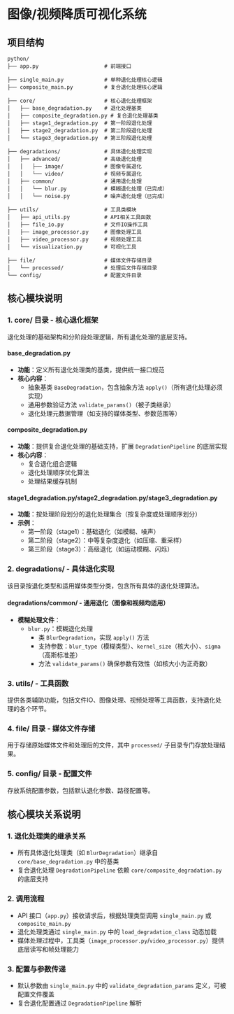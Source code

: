 # 图像/视频降质可视化系统

## 项目结构

```
python/
├── app.py                     # 前端接口

├── single_main.py             # 单种退化处理核心逻辑
├── composite_main.py          # 复合退化处理核心逻辑

├── core/                      # 核心退化处理框架
│   ├── base_degradation.py    # 退化处理基类
│   ├── composite_degradation.py # 复合退化处理基类
│   ├── stage1_degradation.py  # 第一阶段退化处理
│   ├── stage2_degradation.py  # 第二阶段退化处理
│   └── stage3_degradation.py  # 第三阶段退化处理

├── degradations/              # 具体退化处理实现
│   ├── advanced/              # 高级退化处理
│   │   ├── image/             # 图像专属退化
│   │   └── video/             # 视频专属退化
│   ├── common/                # 通用退化处理
│   │   └── blur.py            # 模糊退化处理（已完成）
│   │   └── noise.py           # 噪声退化处理（已完成）

├── utils/                     # 工具类模块
│   ├── api_utils.py           # API相关工具函数
│   ├── file_io.py             # 文件IO操作工具
│   ├── image_processor.py     # 图像处理工具
│   ├── video_processor.py     # 视频处理工具
│   └── visualization.py       # 可视化工具

├── file/                      # 媒体文件存储目录
│   └── processed/             # 处理后文件存储目录
└── config/                    # 配置文件目录
```

## 核心模块说明

### 1. core/ 目录 - 核心退化框架

退化处理的基础架构和分阶段处理逻辑，所有退化处理的底层支持。

#### base_degradation.py
- **功能**：定义所有退化处理类的基类，提供统一接口规范
- **核心内容**：
  - 抽象基类 `BaseDegradation`，包含抽象方法 `apply()`（所有退化处理必须实现）
  - 通用参数验证方法 `validate_params()`（被子类继承）
  - 退化处理元数据管理（如支持的媒体类型、参数范围等）

#### composite_degradation.py
- **功能**：提供复合退化处理的基础支持，扩展 `DegradationPipeline` 的底层实现
- **核心内容**：
  - 复合退化组合逻辑
  - 退化处理顺序优化算法
  - 处理结果缓存机制

#### stage1_degradation.py/stage2_degradation.py/stage3_degradation.py
- **功能**：按处理阶段划分的退化处理集合（按复杂度或处理顺序划分）
- **示例**：
  - 第一阶段（stage1）：基础退化（如模糊、噪声）
  - 第二阶段（stage2）：中等复杂度退化（如压缩、重采样）
  - 第三阶段（stage3）：高级退化（如运动模糊、闪烁）

### 2. degradations/ - 具体退化实现

该目录按退化类型和适用媒体类型分类，包含所有具体的退化处理算法。

#### degradations/common/ - 通用退化（图像和视频均适用）
- **模糊处理文件**：
  - `blur.py`：模糊退化处理
    - 类 `BlurDegradation`，实现 `apply()` 方法
    - 支持参数：`blur_type`（模糊类型）、`kernel_size`（核大小）、`sigma`（高斯标准差）
    - 方法 `validate_params()` 确保参数有效性（如核大小为正奇数）

### 3. utils/ - 工具函数

提供各类辅助功能，包括文件IO、图像处理、视频处理等工具函数，支持退化处理的各个环节。

### 4. file/ 目录 - 媒体文件存储

用于存储原始媒体文件和处理后的文件，其中 `processed/` 子目录专门存放处理结果。

### 5. config/ 目录 - 配置文件

存放系统配置参数，包括默认退化参数、路径配置等。

## 核心模块关系说明

### 1. 退化处理类的继承关系
- 所有具体退化处理类（如 `BlurDegradation`）继承自 `core/base_degradation.py` 中的基类
- 复合退化处理 `DegradationPipeline` 依赖 `core/composite_degradation.py` 的底层支持

### 2. 调用流程
- API 接口（`app.py`）接收请求后，根据处理类型调用 `single_main.py` 或 `composite_main.py`
- 退化处理类通过 `single_main.py` 中的 `load_degradation_class` 动态加载
- 媒体处理过程中，工具类（`image_processor.py`/`video_processor.py`）提供底层读写和帧处理能力

### 3. 配置与参数传递
- 默认参数由 `single_main.py` 中的 `validate_degradation_params` 定义，可被配置文件覆盖
- 复合退化配置通过 `DegradationPipeline` 解析
